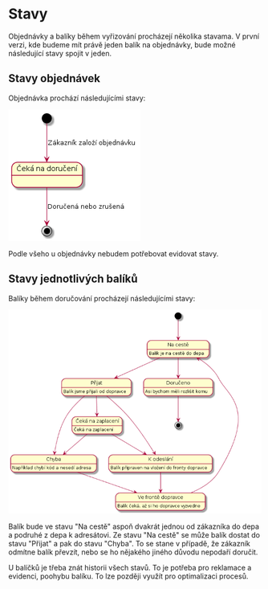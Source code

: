 # Stavy

Objednávky a balíky během vyřizování procházejí několika stavama. V první verzi, kde budeme mít právě jeden balík na objednávky, bude možné následující stavy spojit v jeden.

## Stavy objednávek

Objednávka prochází následujícími stavy:

![Stavy objednávky](./diagrams/out/states-order.png "Stavy objednávky")

Podle všeho u objednávky nebudem potřebovat evidovat stavy.

## Stavy jednotlivých balíků

Balíky během doručování procházejí následujícími stavy:

![Stavy balíků](./diagrams/out/states-package.png "Stavy balíků")

Balík bude ve stavu "Na cestě" aspoň dvakrát jednou od zákazníka do depa a podruhé z depa k adresátovi. Ze stavu "Na cestě" se může balík dostat do stavu "Přijat" a pak do stavu "Chyba". To se stane v případě, že zákazník odmítne balík převzít, nebo se ho nějakého jiného důvodu nepodaří doručit.

U balíčků je třeba znát historii všech stavů. To je potřeba pro reklamace a evidenci, poohybu balíku. To lze později využít pro optimalizaci procesů. 